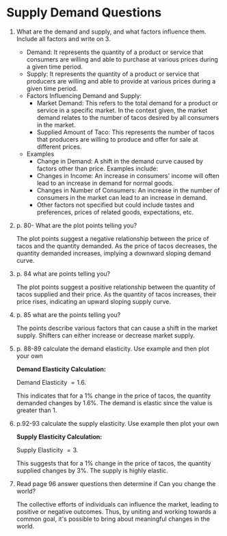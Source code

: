 # Supply Demand Questions

1. What are the demand and supply, and what factors influence them. Include all factors and write on 3.

    - Demand: It represents the quantity of a product or service that consumers are willing and able to purchase at various prices during a given time period.
    - Supply: It represents the quantity of a product or service that producers are willing and able to provide at various prices during a given time period.
    - Factors Influencing Demand and Supply:
        - Market Demand: This refers to the total demand for a product or service in a specific market. In the context given, the market demand relates to the number of tacos desired by all consumers in the market.
        - Supplied Amount of Taco: This represents the number of tacos that producers are willing to produce and offer for sale at different prices.
    - Examples
        - Change in Demand: A shift in the demand curve caused by factors other than price. Examples include:
        - Changes in Income: An increase in consumers' income will often lead to an increase in demand for normal goods.
        - Changes in Number of Consumers: An increase in the number of consumers in the market can lead to an increase in demand.
        - Other factors not specified but could include tastes and preferences, prices of related goods, expectations, etc.

2. p. 80- What are the plot points telling you?

    The plot points suggest a negative relationship between the price of tacos and the quantity demanded. As the price of tacos decreases, the quantity demanded increases, implying a downward sloping demand curve.

3. p. 84 what are points telling you?

    The plot points suggest a positive relationship between the quantity of tacos supplied and their price. As the quantity of tacos increases, their price rises, indicating an upward sloping supply curve.

4. p. 85 what are the points telling you?

    The points describe various factors that can cause a shift in the market supply. Shifters can either increase or decrease market supply.

5. p. 88-89 calculate the demand elasticity. Use example and then plot your own

    **Demand Elasticity Calculation:**

    Demand Elasticity $= 1.6$.

    This indicates that for a $1\%$ change in the price of tacos, the quantity demanded changes by $1.6\%$. The demand is elastic since the value is greater than $1$.

6. p.92-93 calculate the supply elasticity. Use example then plot your own

    **Supply Elasticity Calculation:**

    Supply Elasticity $= 3$.

    This suggests that for a $1\%$ change in the price of tacos, the quantity supplied changes by $3\%$. The supply is highly elastic.

7. Read page 96 answer questions then determine if Can you change the world?

    The collective efforts of individuals can influence the market, leading to positive or negative outcomes. Thus, by uniting and working towards a common goal, it's possible to bring about meaningful changes in the world.